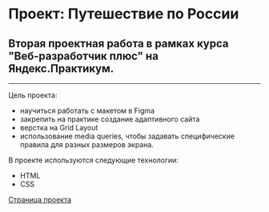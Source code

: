 # Проект: Путешествие по России
## Вторая проектная работа в рамках курса "Веб-разработчик плюс" на Яндекс.Практикум.
---
Цель проекта:
* научиться работать с макетом в Figma
* закрепить на практике создание адаптивного сайта
* верстка на Grid Layout
* использование media queries, чтобы задавать специфические правила для разных размеров экрана.

В проекте используются следующие технологии:
- HTML
- CSS

[Страница проекта](https://ruslanyar.github.io/russian-travel/)
